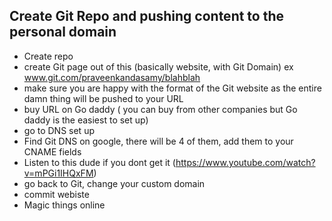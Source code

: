 ##  Create Git Repo and pushing content to the personal domain
- Create repo
- create Git page out of this (basically website, with Git Domain) ex www.git.com/praveenkandasamy/blahblah
- make sure you are happy with the format of the Git website as the entire damn thing will be pushed to your URL
- buy URL on Go daddy ( you can buy from other companies but Go daddy is the easiest to set up)
- go to DNS set up
- Find Git DNS on google, there will be 4 of them, add them to your CNAME fields
- Listen to this dude if you dont get it (https://www.youtube.com/watch?v=mPGi1IHQxFM)
- go back to Git, change your custom domain 
- commit webiste 
- Magic things online 

